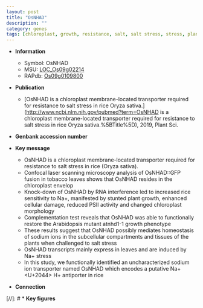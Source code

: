 ```yaml
---
layout: post
title: "OsNHAD"
description: ""
category: genes
tags: [chloroplast, growth, resistance, salt, salt stress, stress, plant growth, homeostasis, transporter]
---
```


* **Information**  
    + Symbol: OsNHAD  
    + MSU: [LOC_Os09g02214](http://rice.plantbiology.msu.edu/cgi-bin/ORF_infopage.cgi?orf=LOC_Os09g02214)  
    + RAPdb: [Os09g0109800](http://rapdb.dna.affrc.go.jp/viewer/gbrowse_details/irgsp1?name=Os09g0109800)  

* **Publication**  
    + [OsNHAD is a chloroplast membrane-located transporter required for resistance to salt stress in rice Oryza sativa.](http://www.ncbi.nlm.nih.gov/pubmed?term=OsNHAD is a chloroplast membrane-located transporter required for resistance to salt stress in rice Oryza sativa.%5BTitle%5D), 2019, Plant Sci.

* **Genbank accession number**  

* **Key message**  
    + OsNHAD is a chloroplast membrane-located transporter required for resistance to salt stress in rice (Oryza sativa).
    + Confocal laser scanning microscopy analysis of OsNHAD::GFP fusion in tobacco leaves shows that OsNHAD resides in the chloroplast envelop
    + Knock-down of OsNHAD by RNA interference led to increased rice sensitivity to Na+, manifested by stunted plant growth, enhanced cellular damage, reduced PSII activity and changed chloroplast morphology
    + Complementation test reveals that OsNHAD was able to functionally restore the Arabidopsis mutant atnhd1-1 growth phenotype
    + These results suggest that OsNHAD possibly mediates homeostasis of sodium ions in the subcellular compartments and tissues of the plants when challenged to salt stress
    + OsNHAD transcripts mainly express in leaves and are induced by Na+ stress
    + In this study, we functionally identified an uncharacterized sodium ion transporter named OsNHAD which encodes a putative Na+ <U+2044> H+ antiporter in rice

* **Connection**  

[//]: # * **Key figures**  


